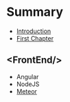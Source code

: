 # Summary

* [Introduction](README.md)
* [First Chapter](chapter1.md)

## &lt;FrontEnd/&gt;

* Angular
* NodeJS
* [Meteor](angular.md)

